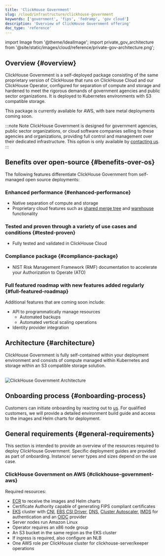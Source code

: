 ```yaml
---
title: 'ClickHouse Government'
slug: /cloud/infrastructure/clickhouse-government
keywords: ['government', 'fips', 'fedramp', 'gov cloud']
description: 'Overview of ClickHouse Government offering'
doc_type: 'reference'
---
```


import Image from '@theme/IdealImage';
import private_gov_architecture from '@site/static/images/cloud/reference/private-gov-architecture.png';

## Overview {#overview}

ClickHouse Government is a self-deployed package consisting of the same proprietary version of ClickHouse that runs on ClickHouse Cloud and our ClickHouse Operator, configured for separation of compute and storage and hardened to meet the rigorous demands of government agencies and public sector organizations. It is deployed to Kubernetes environments with S3 compatible storage.

This package is currently available for AWS, with bare metal deployments coming soon.

:::note Note
ClickHouse Government is designed for government agencies, public sector organizations, or cloud software companies selling to these agencies and organizations, providing full control and management over their dedicated infrastructure. This option is only available by [contacting us](https://clickhouse.com/government).
:::

## Benefits over open-source {#benefits-over-os}

The following features differentiate ClickHouse Government from self-managed open source deployments:

<VerticalStepper headerLevel="h3">

### Enhanced performance {#enhanced-performance}
- Native separation of compute and storage
- Proprietary cloud features such as [shared merge tree](/cloud/reference/shared-merge-tree) and [warehouse](/cloud/reference/warehouses) functionality

### Tested and proven through a variety of use cases and conditions {#tested-proven}
- Fully tested and validated in ClickHouse Cloud

### Compliance package {#compliance-package}
- NIST Risk Management Framework (RMF) documentation to accelerate your Authorization to Operate (ATO)

### Full featured roadmap with new features added regularly {#full-featured-roadmap}
Additional features that are coming soon include:
- API to programmatically manage resources
  - Automated backups
  - Automated vertical scaling operations
- Identity provider integration

</VerticalStepper>

## Architecture {#architecture}

ClickHouse Government is fully self-contained within your deployment environment and consists of compute managed within Kubernetes and storage within an S3 compatible storage solution.

<br />

<Image img={private_gov_architecture} size="md" alt="ClickHouse Government Architecture" background='black'/>

<br />

## Onboarding process {#onboarding-process}

Customers can initiate onboarding by reacting out to [us](https://clickhouse.com/government). For qualified customers, we will provide a detailed environment build guide and access to the images and Helm charts for deployment.

## General requirements {#general-requirements}

This section is intended to provide an overview of the resources required to deploy ClickHouse Government. Specific deployment guides are provided as part of onboarding. Instance/ server types and sizes depend on the use case.

### ClickHouse Government on AWS {#clickhouse-government-aws}

Required resources:
- [ECR](https://docs.aws.amazon.com/ecr/) to receive the images and Helm charts
- Certificate Authority capable of generating FIPS compliant certificates
- [EKS](https://docs.aws.amazon.com/eks/) cluster with [CNI](https://github.com/aws/amazon-vpc-cni-k8s), [EBS CSI Driver](https://github.com/kubernetes-sigs/aws-ebs-csi-driver), [DNS](https://docs.aws.amazon.com/eks/latest/userguide/managing-coredns.html), [Cluster Autoscaler](https://github.com/kubernetes/autoscaler/blob/master/cluster-autoscaler/cloudprovider/aws/README.md), [IMDS](https://docs.aws.amazon.com/AWSEC2/latest/UserGuide/instancedata-data-retrieval.html) for authentication and an [OIDC](https://docs.aws.amazon.com/eks/latest/userguide/enable-iam-roles-for-service-accounts.html) provider
- Server nodes run Amazon Linux
- Operator requires an x86 node group
- An S3 bucket in the same region as the EKS cluster
- If ingress is required, also configure an NLB
- One AWS role per ClickHouse cluster for clickhouse-server/keeper operations
